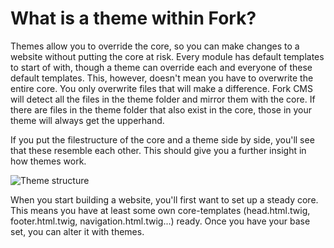 # What is a theme within Fork?

Themes allow you to override the core, so you can make changes to a website without putting the core at risk. Every module has default templates to start of with, though a theme can override each and everyone of these default templates. This, however, doesn't mean you have to overwrite the entire core. You only overwrite files that will make a difference. Fork CMS will detect all the files in the theme folder and mirror them with the core. If there are files in the theme folder that also exist in the core, those in your theme will always get the upperhand.

If you put the filestructure of the core and a theme side by side, you'll see that these resemble each other. This should give you a further insight in how themes work.

![Theme structure](https://github.com/forkcms/documentation/raw/master/04.%20theming%20guide/assets/theme_structure.jpg)

When you start building a website, you'll first want to set up a steady core. This means you have at least some own core-templates (head.html.twig, footer.html.twig, navigation.html.twig...) ready. Once you have your base set, you can alter it with themes.
